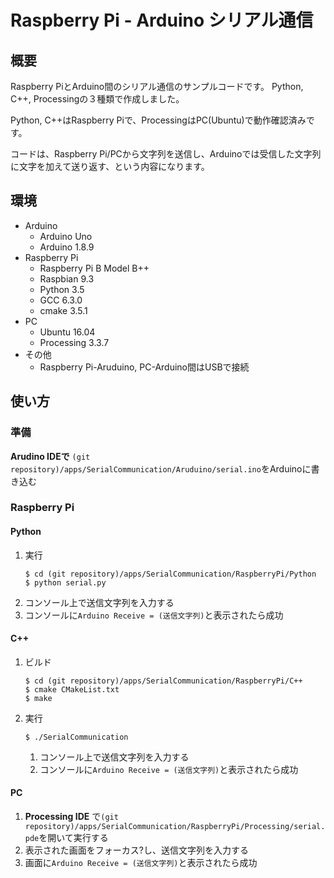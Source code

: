 # Raspberry Pi - Arduino シリアル通信

## 概要
Raspberry PiとArduino間のシリアル通信のサンプルコードです。
Python, C++, Processingの３種類で作成しました。

Python, C++はRaspberry Piで、ProcessingはPC(Ubuntu)で動作確認済みです。

コードは、Raspberry Pi/PCから文字列を送信し、Arduinoでは受信した文字列に文字を加えて送り返す、という内容になります。

## 環境
- Arduino
    - Arduino Uno
    - Arduino 1.8.9
- Raspberry Pi
    - Raspberry Pi B Model B++
    - Raspbian 9.3
    - Python 3.5
    - GCC 6.3.0
    - cmake 3.5.1
- PC
    - Ubuntu 16.04
    - Processing 3.3.7
- その他
    - Raspberry Pi-Aruduino, PC-Arduino間はUSBで接続

## 使い方
### 準備
__Arudino IDEで__ `(git repository)/apps/SerialCommunication/Aruduino/serial.ino`をArduinoに書き込む

### Raspberry Pi
#### Python  
1. 実行
    ```
    $ cd (git repository)/apps/SerialCommunication/RaspberryPi/Python
    $ python serial.py
    ```
1. コンソール上で送信文字列を入力する
1. コンソールに`Arduino Receive = (送信文字列)`と表示されたら成功

#### C++
1. ビルド
    ```
    $ cd (git repository)/apps/SerialCommunication/RaspberryPi/C++
    $ cmake CMakeList.txt
    $ make
    ```
1. 実行
    ```
    $ ./SerialCommunication
    ```
    1. コンソール上で送信文字列を入力する
    1. コンソールに`Arduino Receive = (送信文字列)`と表示されたら成功


#### PC
1. __Processing IDE__ で`(git repository)/apps/SerialCommunication/RaspberryPi/Processing/serial.pde`を開いて実行する
1. 表示された画面をフォーカス?し、送信文字列を入力する
1. 画面に`Arduino Receive = (送信文字列)`と表示されたら成功
